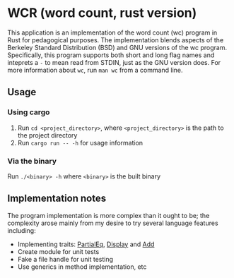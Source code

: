 # WCR (word count, rust version)

This application is an implementation of the word count (wc) program in Rust for pedagogical purposes.
The implementation blends aspects of the Berkeley Standard Distribution (BSD) and GNU versions of the wc program.
Specifically, this program supports both short and long flag names and inteprets a `-` to mean read from STDIN, just as the GNU version does.
For more information about `wc`, run `man wc` from a command line.

## Usage

### Using cargo

1. Run `cd <project_directory>`, where `<project_directory>` is the path to the project directory
2. Run `cargo run -- -h` for usage information

### Via the binary

Run `./<binary> -h` where `<binary>` is the built binary

## Implementation notes

The program implementation is more complex than it ought to be; the complexity arose mainly from my desire to try several language features including:

- Implementing traits: [PartialEq](https://doc.rust-lang.org/nightly/std/cmp/trait.PartialEq.html), [Display](https://doc.rust-lang.org/nightly/std/fmt/trait.Display.html) and [Add](https://doc.rust-lang.org/nightly/std/ops/trait.Add.html)
- Create module for unit tests
- Fake a file handle for unit testing
- Use generics in method implementation, etc